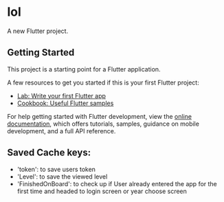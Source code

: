 # lol

A new Flutter project.

## Getting Started

This project is a starting point for a Flutter application.

A few resources to get you started if this is your first Flutter project:

- [Lab: Write your first Flutter app](https://docs.flutter.dev/get-started/codelab)
- [Cookbook: Useful Flutter samples](https://docs.flutter.dev/cookbook)

For help getting started with Flutter development, view the
[online documentation](https://docs.flutter.dev/), which offers tutorials,
samples, guidance on mobile development, and a full API reference.

## Saved Cache keys:
- 'token': to save users token
- 'Level': to save the viewed level
- 'FinishedOnBoard': to check up if User already entered the app for the first time and headed to login screen or year choose screen
